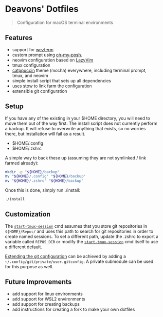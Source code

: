 # Deavons' Dotfiles

> Configuration for macOS terminal environments

## Features

-   support for [wezterm][wezterm-url]
-   custom prompt using [oh-my-posh][oh-my-posh-url].
-   neovim configuration based on [LazyVim][lazyvim-url]
-   tmux configuration
-   [catppuccin][catppuccin-url] theme (mocha) everywhere, including terminal prompt, tmux, and neovim
-   simple install script that sets up all dependencies
-   uses [stow][stow-url] to link farm the configuration
-   extensible git configuration

## Setup

If you have any of the existing in your $HOME directory, you will need to move them out of the way first. The install
script does not currently perform a backup. It will refuse to overwrite anything that exists, so no worries there, but
installation will fail as a result.

-   $HOME/.config
-   $HOME/.zshrc

A simple way to back these up (assuming they are not symlinked / link farmed already):

```sh
mkdir -p "${HOME}/backup"
mv "${HOME}/.config" "${HOME}/backup"
mv "${HOME}/.zshrc" "${HOME}/backup"
```

Once this is done, simply run ./install:

```sh
./install
```

## Customization

The [`start-tmux-session`][sts-url] cmd assumes that you store git repositories in `${HOME}/Repos/` and uses this path
to search for git repositories in order to create named sessions. To set a different path, update the .zshrc to export
a variable called `REPOS_DIR` or modify the [`start-tmux-session`][sts-url] cmd itself to use a different default.

[Extending the git configuration][git-config-include] can be achieved by adding a `~/.config/git/private/user.gitconfig`.
A private submodule can be used for this purpose as well.

## Future Improvements

-   add support for linux environments
-   add support for WSL2 environments
-   add support for creating backups
-   add instructions for creating a fork to make your own dotfiles

[wezterm-url]: https://wezfurlong.org/wezterm/
[lazyvim-url]: https://www.lazyvim.org
[oh-my-posh-url]: https://ohmyposh.dev
[catppuccin-url]: https://catppuccin.com
[stow-url]: https://www.gnu.org/software/stow/
[git-config-include]: https://github.com/dmccaffery/dotfiles/blob/main/.config/git/config#L73
[sts-url]: https://github.com/dmccaffery/dotfiles/blob/main/.config/scripts/start-tmux-session#L3
